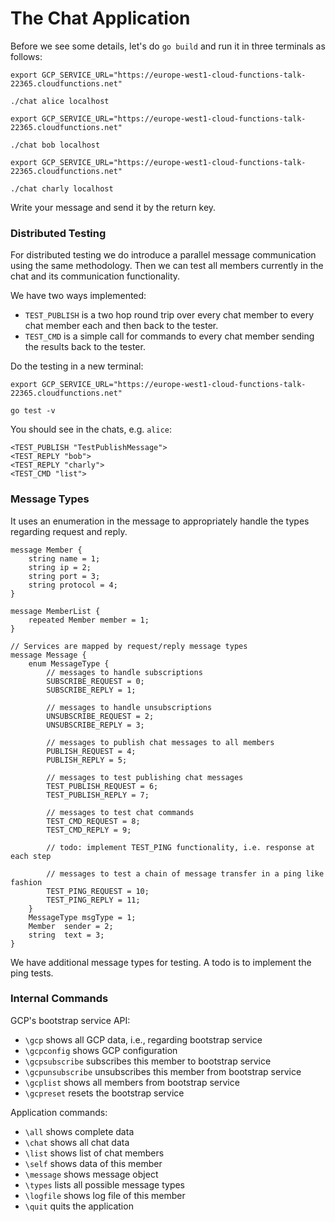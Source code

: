 # The Chat Application

Before we see some details, let's do `go build` and run it in three terminals as follows:

```
export GCP_SERVICE_URL="https://europe-west1-cloud-functions-talk-22365.cloudfunctions.net"

./chat alice localhost
```

```
export GCP_SERVICE_URL="https://europe-west1-cloud-functions-talk-22365.cloudfunctions.net"

./chat bob localhost
```

```
export GCP_SERVICE_URL="https://europe-west1-cloud-functions-talk-22365.cloudfunctions.net"

./chat charly localhost
```

Write your message and send it by the return key.


### Distributed Testing

For distributed testing we do introduce a parallel message communication using the same methodology. 
Then we can test all members currently in the chat and its communication functionality.

We have two ways implemented:

- `TEST_PUBLISH` is a two hop round trip over every chat member to every chat member each and then back to the tester.
- `TEST_CMD` is a simple call for commands to every chat member sending the results back to the tester.


Do the testing in a new terminal:

```
export GCP_SERVICE_URL="https://europe-west1-cloud-functions-talk-22365.cloudfunctions.net"

go test -v
```

You should see in the chats, e.g. `alice`:

```
<TEST_PUBLISH "TestPublishMessage">   
<TEST_REPLY "bob">                    
<TEST_REPLY "charly">                 
<TEST_CMD "list">
```


### Message Types

It uses an enumeration in the message to appropriately handle the types regarding request and reply.

```
message Member {
    string name = 1;
    string ip = 2;
    string port = 3;
    string protocol = 4;
}

message MemberList {
    repeated Member member = 1;
}

// Services are mapped by request/reply message types
message Message {
    enum MessageType {
        // messages to handle subscriptions
        SUBSCRIBE_REQUEST = 0;
        SUBSCRIBE_REPLY = 1;

        // messages to handle unsubscriptions
        UNSUBSCRIBE_REQUEST = 2;
        UNSUBSCRIBE_REPLY = 3;

        // messages to publish chat messages to all members
        PUBLISH_REQUEST = 4;
        PUBLISH_REPLY = 5;

        // messages to test publishing chat messages
        TEST_PUBLISH_REQUEST = 6;
        TEST_PUBLISH_REPLY = 7;

        // messages to test chat commands
        TEST_CMD_REQUEST = 8;
        TEST_CMD_REPLY = 9;

        // todo: implement TEST_PING functionality, i.e. response at each step

        // messages to test a chain of message transfer in a ping like fashion
        TEST_PING_REQUEST = 10;
        TEST_PING_REPLY = 11;
    }
    MessageType msgType = 1;
    Member  sender = 2;
    string  text = 3;
}
```

We have additional message types for testing. A todo is to implement the ping tests.

### Internal Commands

GCP's bootstrap service API:
               
- `\gcp` shows all GCP data, i.e., regarding bootstrap service           
- `\gcpconfig` shows GCP configuration     
- `\gcpsubscribe` subscribes this member to bootstrap service     
- `\gcpunsubscribe` unsubscribes this member from bootstrap service
- `\gcplist` shows all members from bootstrap service
- `\gcpreset` resets the bootstrap service
  
Application commands:

- `\all` shows complete data               
- `\chat` shows all chat data        
- `\list` shows list of chat members        
- `\self` shows data of this member            
- `\message` shows message object 
- `\types` lists all possible message types         
- `\logfile` shows log file of this member
- `\quit` quits the application